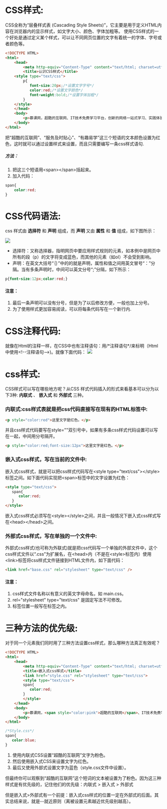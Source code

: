 # CSS样式:
CSS全称为“层叠样式表 (Cascading Style Sheets)”，它主要是用于定义HTML内容在浏览器内的显示样式，如文字大小、颜色、字体加粗等。
使用CSS样式的一个好处是通过定义某个样式，可以让不同网页位置的文字有着统一的字体、字号或者颜色等。

```html
<!DOCTYPE HTML>
<html>
    <head>
        <meta http-equiv="Content-Type" content="text/html; charset=utf-8">
        <title>认识CSS样式</title>
    <style type="text/css">
        p{
           font-size:20px;/*设置文字字号*/
           color:red;/*设置文字颜色*/
           font-weight:bold;/*设置字体加粗*/
        }
    </style>
    </head>
    <body>
        <p>慕课网，超酷的互联网、IT技术免费学习平台，创新的网络一站式学习、实践体验；服务及时贴心，内容专业、有趣易学。专注服务互联网工程师快速成为技术高手！</p>
    </body>
</html>
```
把“超酷的互联网”、“服务及时贴心”、“有趣易学”这三个短语的文本颜色设置为红色，这时就可以通过设置样式来设置，而且只需要编写一条css样式语句.

##### 方法：
1. 把这三个短语用\<span>\</span>括起来。
2. 加入代码：
```css
span{
    color:red;
}
```

# CSS代码语法:
css 样式由 __选择符__ 和 __声明__ 组成，而 __声明__ 又由 __属性__ 和 __值__ 组成，如下图所示：

![](http://img.mukewang.com/52fde5c30001b0fe03030117.jpg)

- 选择符：又称选择器，指明网页中要应用样式规则的元素，如本例中是网页中所有的段（p）的文字将变成蓝色，而其他的元素（如ol）不会受到影响。
- 声明：在英文大括号“｛｝”中的的就是声明，属性和值之间用英文冒号“：”分隔。当有多条声明时，中间可以英文分号“;”分隔，如下所示：
```css
p{font-size:12px;color:red;}
```
#### 注意：
1. 最后一条声明可以没有分号，但是为了以后修改方便，一般也加上分号。
2. 为了使用样式更加容易阅读，可以将每条代码写在一个新行内.

# CSS注释代码:
就像在Html的注释一样，在CSS中也有注释语句：用/\*注释语句\*/来标明（Html中使用\<!--注释语句-->)。就像下面代码：
![](http://img.mukewang.com/52fd724e0001768503250108.jpg)

# css样式:
CSS样式可以写在哪些地方呢？从CSS 样式代码插入的形式来看基本可以分为以下3种: __内联式__ 、 __嵌入式__ 和 __外部式__ 三种。

### 内联式:css样式表就是把css代码直接写在现有的HTML标签中:
```html
<p style="color:red">这里文字是红色。</p>
```
并且css样式代码要写在style=""双引号中，如果有多条css样式代码设置可以写在一起，中间用分号隔开。
```html
<p style="color:red;font-size:12px">这里文字是红色。</p>
```

### 嵌入式css样式，写在当前的文件中:
嵌入式css样式，就是可以把css样式代码写在\<style type="text/css">\</style>标签之间。如下面代码实现把\<span>标签中的文字设置为红色：
```html
<style type="text/css">
   span{
      color:red;
   }
</style>
```
嵌入式css样式必须写在\<style>\</style>之间，并且一般情况下嵌入式css样式写在\<head>\</head>之间。

### 外部式css样式，写在单独的一个文件中:
外部式css样式(也可称为外联式)就是把css代码写一个单独的外部文件中，这个css样式文件以“.css”为扩展名，在\<head>内（不是在\<style>标签内）使用\<link>标签将css样式文件链接到HTML文件内，如下面代码：
```html
<link href="base.css" rel="stylesheet" type="text/css" />
```

#### 注意：
1. css样式文件名称以有意义的英文字母命名，如 main.css。
2. rel="stylesheet" type="text/css" 是固定写法不可修改。
3. <link>标签位置一般写在<head>标签之内。
   
# 三种方法的优先级:
对于同一个元素我们同时用了三种方法设置css样式，那么哪种方法真正有效呢？
```html
<!DOCTYPE HTML>
<html>
    <head>
        <meta http-equiv="Content-Type" content="text/html; charset=utf-8">
        <title>嵌入式css样式</title>
        <link href="style.css" rel="stylesheet" type="text/css">
        <style type="text/css">
        span{
           color:red;
        }
        </style>
    </head>
    <body>
        <p>慕课网，<span style="color:pink">超酷的互联网</span>、IT技术免费学习平台，创新的网络一站式学习、实践体验；服务及时贴心，内容专业、有趣易学。专注服务互联网工程师快速成为技术高手！</p>
    </body>
</html>
```

```css
/*Style.css*/
span{
   color:blue;
}
```

1. 使用内联式CSS设置“超酷的互联网”文字为粉色。
2. 然后使用嵌入式CSS来设置文字为红色。
3. 最后又使用外部式设置文字为蓝色（style.css文件中设置）。

但最终你可以观察到“超酷的互联网”这个短词的文本被设置为了粉色。因为这三种样式是有优先级的，记住他们的优先级：内联式 > 嵌入式 > 外部式

但是嵌入式>外部式有一个前提：嵌入式css样式的位置一定在外部式的后面。其实总结来说，就是--就近原则（离被设置元素越近优先级别越高）。
